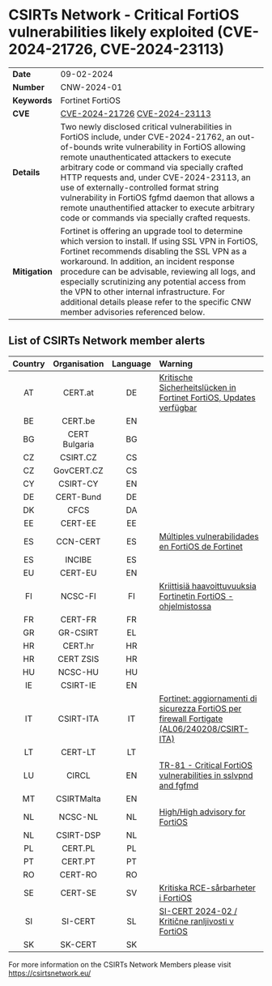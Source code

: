 # CSIRTs Network - Critical FortiOS vulnerabilities likely exploited (CVE-2024-21726, CVE-2024-23113)

|   |   |
|---|---|
| **Date** | 09-02-2024 |
| **Number** | CNW-2024-01 | 
| **Keywords** | Fortinet FortiOS | 
| **CVE** | [CVE-2024-21726](https://www.fortiguard.com/psirt/FG-IR-24-015) [CVE-2024-23113](https://www.fortiguard.com/psirt/FG-IR-24-029) | 
| **Details** | Two newly disclosed critical vulnerabilities in FortiOS include, under CVE-2024-21762, an out-of-bounds write vulnerability in FortiOS allowing remote unauthenticated attackers to execute arbitrary code or command via specially crafted HTTP requests and, under CVE-2024-23113, an use of externally-controlled format string vulnerability in FortiOS fgfmd daemon that allows a remote unauthentified attacker to execute arbitrary code or commands via specially crafted requests. |
| **Mitigation** | Fortinet is offering an upgrade tool to determine which version to install. If using SSL VPN in FortiOS, Fortinet recommends disabling the SSL VPN as a workaround. In addition, an incident response procedure can be advisable, reviewing all logs, and especially scrutinizing any potential access from the VPN to other internal infrastructure. For additional details please refer to the specific CNW member advisories referenced below. |

## List of CSIRTs Network member alerts

| Country | Organisation | Language | Warning |
| :-----: | :----------: | :------: | :------ | 
| AT | CERT.at | DE | [Kritische Sicherheitslücken in Fortinet FortiOS, Updates verfügbar](https://cert.at/de/warnungen/2024/2/kritische-sicherheitslucken-in-fortinet-fortios-updates-verfugbar) |
| BE | CERT.be | EN | |
| BG | CERT Bulgaria | BG | |
| CZ | CSIRT.CZ | CS | |
| CZ | GovCERT.CZ | CS | |
| CY | CSIRT-CY | EN | |
| DE | CERT-Bund | DE | |
| DK | CFCS | DA | |
| EE | CERT-EE | EE | |
| ES | CCN-CERT | ES | [Múltiples vulnerabilidades en FortiOS de Fortinet](https://www.incibe.es/incibe-cert/alerta-temprana/avisos/multiples-vulnerabilidades-en-fortios-de-fortinet) |
| ES | INCIBE | ES | |
| EU | CERT-EU | EN | |
| FI | NCSC-FI | FI | [Kriittisiä haavoittuvuuksia Fortinetin FortiOS -ohjelmistossa](https://www.kyberturvallisuuskeskus.fi/fi/haavoittuvuus_8/2024) |
| FR | CERT-FR | FR | |
| GR | GR-CSIRT | EL | |
| HR | CERT.hr | HR | |
| HR | CERT ZSIS | HR | |
| HU | NCSC-HU | HU | |
| IE | CSIRT-IE | EN | |
| IT | CSIRT-ITA | IT | [Fortinet: aggiornamenti di sicurezza FortiOS per firewall Fortigate (AL06/240208/CSIRT-ITA)](https://www.csirt.gov.it/contenuti/fortinet-aggiornamenti-di-sicurezza-fortios-per-firewall-fortigate-al06-240208-csirt-ita) |
| LT | CERT-LT | LT | |
| LU | CIRCL | EN | [TR-81 - Critical FortiOS vulnerabilities in sslvpnd and fgfmd](https://www.circl.lu/pub/tr-81/ ) |
| MT | CSIRTMalta | EN | |
| NL | NCSC-NL | NL | [High/High advisory for FortiOS](https://www.ncsc.nl/actueel/advisory?id=NCSC-2024-0058) |
| NL | CSIRT-DSP | NL | |
| PL | CERT.PL | PL | |
| PT | CERT.PT | PT | |
| RO | CERT-RO | RO | |
| SE | CERT-SE | SV | [Kritiska RCE-sårbarheter i FortiOS](https://www.cert.se/2024/02/kritiska-rce-sarbarheter-i-fortios.html) |
| SI | SI-CERT | SL | [SI-CERT 2024-02 / Kritične ranljivosti v FortiOS](https://www.cert.si/si-cert-2024-02/) |
| SK | SK-CERT | SK | |

 

For more information on the CSIRTs Network Members please visit https://csirtsnetwork.eu/ 
